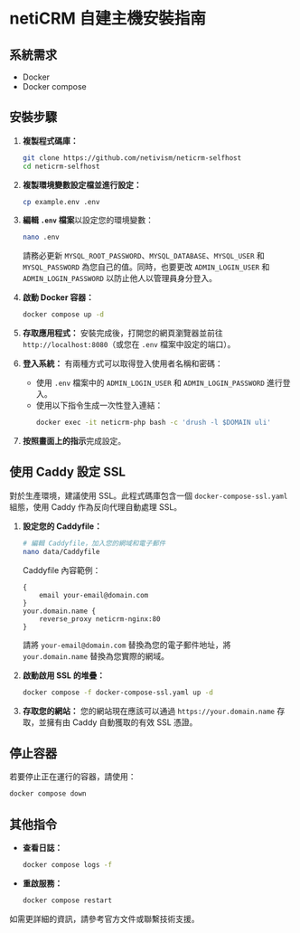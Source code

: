 # netiCRM 自建主機安裝指南

## 系統需求
- Docker
- Docker compose

## 安裝步驟

1. **複製程式碼庫：**
    ```sh
    git clone https://github.com/netivism/neticrm-selfhost
    cd neticrm-selfhost
    ```

2. **複製環境變數設定檔並進行設定：**
    ```sh
    cp example.env .env
    ```

3. **編輯 `.env` 檔案**以設定您的環境變數：
    ```sh
    nano .env
    ```
    請務必更新 `MYSQL_ROOT_PASSWORD`、`MYSQL_DATABASE`、`MYSQL_USER` 和 `MYSQL_PASSWORD` 為您自己的值。同時，也要更改 `ADMIN_LOGIN_USER` 和 `ADMIN_LOGIN_PASSWORD` 以防止他人以管理員身分登入。

4. **啟動 Docker 容器：**
    ```sh
    docker compose up -d
    ```

5. **存取應用程式：**
    安裝完成後，打開您的網頁瀏覽器並前往 `http://localhost:8080`（或您在 `.env` 檔案中設定的端口）。

6. **登入系統：**
    有兩種方式可以取得登入使用者名稱和密碼：
    - 使用 `.env` 檔案中的 `ADMIN_LOGIN_USER` 和 `ADMIN_LOGIN_PASSWORD` 進行登入。
    - 使用以下指令生成一次性登入連結：
      ```sh
      docker exec -it neticrm-php bash -c 'drush -l $DOMAIN uli'
      ```

7. **按照畫面上的指示**完成設定。

## 使用 Caddy 設定 SSL

對於生產環境，建議使用 SSL。此程式碼庫包含一個 `docker-compose-ssl.yaml` 組態，使用 Caddy 作為反向代理自動處理 SSL。

1. **設定您的 Caddyfile：**
    ```sh
    # 編輯 Caddyfile，加入您的網域和電子郵件
    nano data/Caddyfile
    ```
    
    Caddyfile 內容範例：
    ```
    {
        email your-email@domain.com
    }
    your.domain.name {
        reverse_proxy neticrm-nginx:80
    }
    ```
    
    請將 `your-email@domain.com` 替換為您的電子郵件地址，將 `your.domain.name` 替換為您實際的網域。

2. **啟動啟用 SSL 的堆疊：**
    ```sh
    docker compose -f docker-compose-ssl.yaml up -d
    ```

3. **存取您的網站：**
    您的網站現在應該可以通過 `https://your.domain.name` 存取，並擁有由 Caddy 自動獲取的有效 SSL 憑證。

## 停止容器
若要停止正在運行的容器，請使用：
```sh
docker compose down
```

## 其他指令
- **查看日誌：**
    ```sh
    docker compose logs -f
    ```
- **重啟服務：**
    ```sh
    docker compose restart
    ```

如需更詳細的資訊，請參考官方文件或聯繫技術支援。
